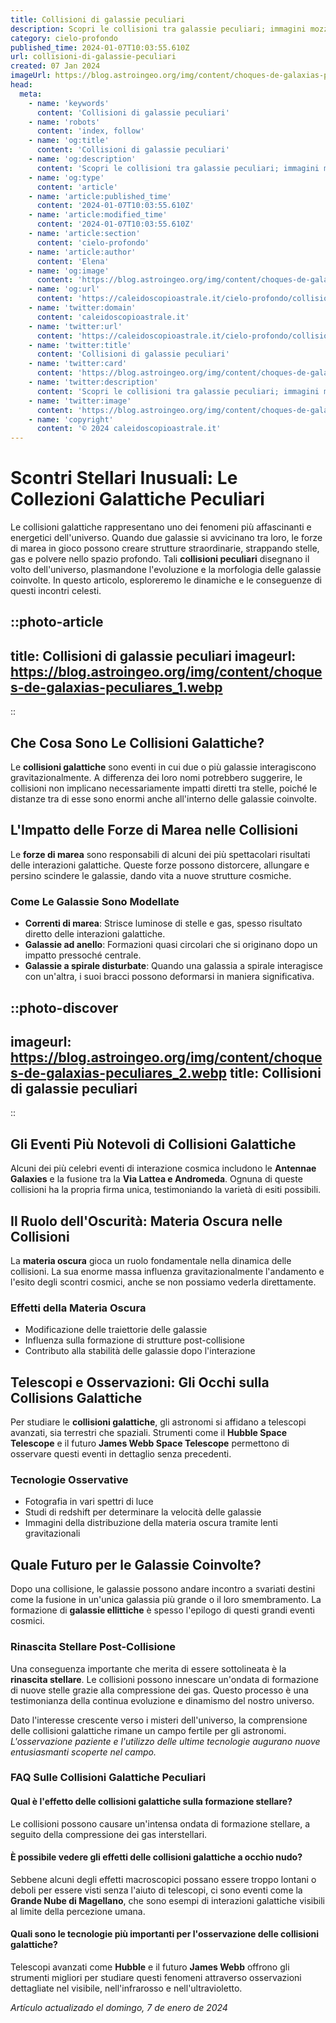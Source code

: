 ```yaml
---
title: Collisioni di galassie peculiari
description: Scopri le collisioni tra galassie peculiari; immagini mozzafiato, analisi dettagliate e impatti cosmici nel nostro esclusivo articolo!
category: cielo-profondo
published_time: 2024-01-07T10:03:55.610Z
url: collisioni-di-galassie-peculiari
created: 07 Jan 2024
imageUrl: https://blog.astroingeo.org/img/content/choques-de-galaxias-peculiares_1.webp
head:
  meta:
    - name: 'keywords'
      content: 'Collisioni di galassie peculiari'
    - name: 'robots'
      content: 'index, follow'
    - name: 'og:title'
      content: 'Collisioni di galassie peculiari'
    - name: 'og:description'
      content: 'Scopri le collisioni tra galassie peculiari; immagini mozzafiato, analisi dettagliate e impatti cosmici nel nostro esclusivo articolo!'
    - name: 'og:type'
      content: 'article'
    - name: 'article:published_time'
      content: '2024-01-07T10:03:55.610Z'
    - name: 'article:modified_time'
      content: '2024-01-07T10:03:55.610Z'
    - name: 'article:section'
      content: 'cielo-profondo'
    - name: 'article:author'
      content: 'Elena'
    - name: 'og:image'
      content: 'https://blog.astroingeo.org/img/content/choques-de-galaxias-peculiares_1.webp'
    - name: 'og:url'
      content: 'https://caleidoscopioastrale.it/cielo-profondo/collisioni-di-galassie-peculiari'
    - name: 'twitter:domain'
      content: 'caleidoscopioastrale.it'
    - name: 'twitter:url'
      content: 'https://caleidoscopioastrale.it/cielo-profondo/collisioni-di-galassie-peculiari'
    - name: 'twitter:title'
      content: 'Collisioni di galassie peculiari'
    - name: 'twitter:card'
      content: 'https://blog.astroingeo.org/img/content/choques-de-galaxias-peculiares_1.webp'
    - name: 'twitter:description'
      content: 'Scopri le collisioni tra galassie peculiari; immagini mozzafiato, analisi dettagliate e impatti cosmici nel nostro esclusivo articolo!'
    - name: 'twitter:image'
      content: 'https://blog.astroingeo.org/img/content/choques-de-galaxias-peculiares_1.webp'
    - name: 'copyright'
      content: '© 2024 caleidoscopioastrale.it'
---
```

# Scontri Stellari Inusuali: Le Collezioni Galattiche Peculiari

Le collisioni galattiche rappresentano uno dei fenomeni più affascinanti e energetici dell'universo. Quando due galassie si avvicinano tra loro, le forze di marea in gioco possono creare strutture straordinarie, strappando stelle, gas e polvere nello spazio profondo. Tali **collisioni peculiari** disegnano il volto dell'universo, plasmandone l'evoluzione e la morfologia delle galassie coinvolte. In questo articolo, esploreremo le dinamiche e le conseguenze di questi incontri celesti.

::photo-article
---
title: Collisioni di galassie peculiari
imageurl: https://blog.astroingeo.org/img/content/choques-de-galaxias-peculiares_1.webp
---
::

## Che Cosa Sono Le Collisioni Galattiche?

Le **collisioni galattiche** sono eventi in cui due o più galassie interagiscono gravitazionalmente. A differenza dei loro nomi potrebbero suggerire, le collisioni non implicano necessariamente impatti diretti tra stelle, poiché le distanze tra di esse sono enormi anche all'interno delle galassie coinvolte.

## L'Impatto delle Forze di Marea nelle Collisioni

Le **forze di marea** sono responsabili di alcuni dei più spettacolari risultati delle interazioni galattiche. Queste forze possono distorcere, allungare e persino scindere le galassie, dando vita a nuove strutture cosmiche.

### Come Le Galassie Sono Modellate

- **Correnti di marea**: Strisce luminose di stelle e gas, spesso risultato diretto delle interazioni galattiche.
- **Galassie ad anello**: Formazioni quasi circolari che si originano dopo un impatto pressoché centrale.
- **Galassie a spirale disturbate**: Quando una galassia a spirale interagisce con un'altra, i suoi bracci possono deformarsi in maniera significativa.

::photo-discover
---
imageurl: https://blog.astroingeo.org/img/content/choques-de-galaxias-peculiares_2.webp
title: Collisioni di galassie peculiari
---
::

## Gli Eventi Più Notevoli di Collisioni Galattiche

Alcuni dei più celebri eventi di interazione cosmica includono le **Antennae Galaxies** e la fusione tra la **Via Lattea e Andromeda**. Ognuna di queste collisioni ha la propria firma unica, testimoniando la varietà di esiti possibili.

## Il Ruolo dell'Oscurità: Materia Oscura nelle Collisioni

La **materia oscura** gioca un ruolo fondamentale nella dinamica delle collisioni. La sua enorme massa influenza gravitazionalmente l'andamento e l'esito degli scontri cosmici, anche se non possiamo vederla direttamente.

### Effetti della Materia Oscura

- Modificazione delle traiettorie delle galassie
- Influenza sulla formazione di strutture post-collisione
- Contributo alla stabilità delle galassie dopo l'interazione

## Telescopi e Osservazioni: Gli Occhi sulla Collisions Galattiche

Per studiare le **collisioni galattiche**, gli astronomi si affidano a telescopi avanzati, sia terrestri che spaziali. Strumenti come il **Hubble Space Telescope** e il futuro **James Webb Space Telescope** permettono di osservare questi eventi in dettaglio senza precedenti.

### Tecnologie Osservative

- Fotografia in vari spettri di luce
- Studi di redshift per determinare la velocità delle galassie
- Immagini della distribuzione della materia oscura tramite lenti gravitazionali

## Quale Futuro per le Galassie Coinvolte?

Dopo una collisione, le galassie possono andare incontro a svariati destini come la fusione in un'unica galassia più grande o il loro smembramento. La formazione di **galassie ellittiche** è spesso l'epilogo di questi grandi eventi cosmici.

### Rinascita Stellare Post-Collisione

Una conseguenza importante che merita di essere sottolineata è la **rinascita stellare**. Le collisioni possono innescare un'ondata di formazione di nuove stelle grazie alla compressione dei gas. Questo processo è una testimonianza della continua evoluzione e dinamismo del nostro universo.

Dato l'interesse crescente verso i misteri dell'universo, la comprensione delle collisioni galattiche rimane un campo fertile per gli astronomi. _L'osservazione paziente e l'utilizzo delle ultime tecnologie augurano nuove entusiasmanti scoperte nel campo._

### FAQ Sulle Collisioni Galattiche Peculiari

#### Qual è l'effetto delle collisioni galattiche sulla formazione stellare?
Le collisioni possono causare un'intensa ondata di formazione stellare, a seguito della compressione dei gas interstellari.

#### È possibile vedere gli effetti delle collisioni galattiche a occhio nudo?
Sebbene alcuni degli effetti macroscopici possano essere troppo lontani o deboli per essere visti senza l'aiuto di telescopi, ci sono eventi come la **Grande Nube di Magellano**, che sono esempi di interazioni galattiche visibili al limite della percezione umana.

#### Quali sono le tecnologie più importanti per l'osservazione delle collisioni galattiche?
Telescopi avanzati come **Hubble** e il futuro **James Webb** offrono gli strumenti migliori per studiare questi fenomeni attraverso osservazioni dettagliate nel visibile, nell'infrarosso e nell'ultravioletto.

_Artículo actualizado el domingo, 7 de enero de 2024_